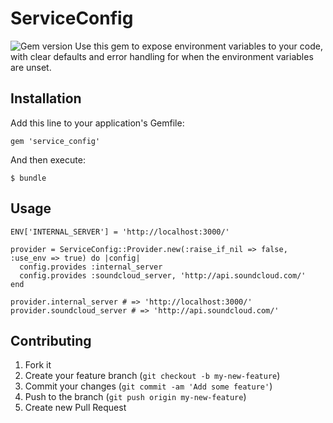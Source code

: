 # ServiceConfig
![Gem version](https://badge.fury.io/rb/service_config.png)
Use this gem to expose environment variables to your code, with clear
defaults and error handling for when the environment variables are
unset.

## Installation

Add this line to your application's Gemfile:

    gem 'service_config'

And then execute:

    $ bundle

## Usage

    ENV['INTERNAL_SERVER'] = 'http://localhost:3000/'

    provider = ServiceConfig::Provider.new(:raise_if_nil => false, :use_env => true) do |config|
      config.provides :internal_server
      config.provides :soundcloud_server, 'http://api.soundcloud.com/'
    end

    provider.internal_server # => 'http://localhost:3000/'
    provider.soundcloud_server # => 'http://api.soundcloud.com/'

## Contributing

1. Fork it
2. Create your feature branch (`git checkout -b my-new-feature`)
3. Commit your changes (`git commit -am 'Add some feature'`)
4. Push to the branch (`git push origin my-new-feature`)
5. Create new Pull Request
